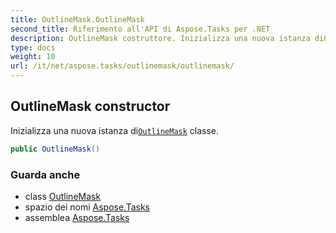 ```yaml
---
title: OutlineMask.OutlineMask
second_title: Riferimento all'API di Aspose.Tasks per .NET
description: OutlineMask costruttore. Inizializza una nuova istanza diOutlineMask classe.
type: docs
weight: 10
url: /it/net/aspose.tasks/outlinemask/outlinemask/
---
```

## OutlineMask constructor

Inizializza una nuova istanza di[`OutlineMask`](../) classe.

```csharp
public OutlineMask()
```

### Guarda anche

* class [OutlineMask](../)
* spazio dei nomi [Aspose.Tasks](../../outlinemask/)
* assemblea [Aspose.Tasks](../../../)


